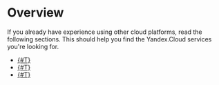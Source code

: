 # Overview

If you already have experience using other cloud platforms, read the following sections. This should help you find the Yandex.Cloud services you're looking for.

- [{#T}](aws.md)
- [{#T}](gcp.md)
- [{#T}](azure.md)

